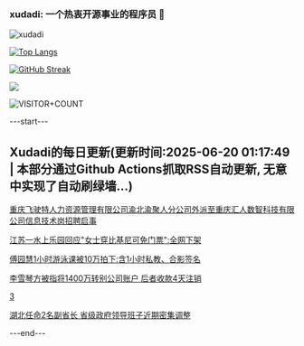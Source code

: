 ### xudadi: 一个热衷开源事业的程序员 👋

![xudadi](https://github-readme-stats-git-masterorgs-github-readme-stats-team.vercel.app/api?username=xudadi)

[![Top Langs](https://github-readme-stats.vercel.app/api/top-langs/?username=xudadi)](https://github.com/anuraghazra/github-readme-stats)

[![GitHub Streak](https://streak-stats.demolab.com?user=xudadi&locale=zh_Hans)](https://git.io/streak-stats)

![](https://raw.githubusercontent.com/xudadi/xudadi/main/assets/github-contribution-grid-snake.svg)

![VISITOR+COUNT](https://komarev.com/ghpvc/?username=xudadi&label=VISITOR+COUNT)


---start---

## Xudadi的每日更新(更新时间:2025-06-20 01:17:49 | 本部分通过Github Actions抓取RSS自动更新, 无意中实现了自动刷绿墙...)

[重庆飞驶特人力资源管理有限公司渝北渝聚人分公司外派至重庆汇人数智科技有限公司信息技术岗招聘启事](https://www.gongkaoleida.com/article/2462227)

[江苏一水上乐园回应"女士穿比基尼可免门票":全网下架](https://m.163.com/news/article/K2EFM5P40550B6IS.html)

[傅园慧1小时游泳课被10万拍下:含1小时私教、合影签名](https://m.163.com/news/article/K2EEIL9V0550B6IS.html)

[李雪琴方被指将1400万转别公司账户 后者收款4天注销](https://m.163.com/news/article/K2E9FA9N0514BE2Q.html)

[3](https://m.163.com/touch/news/sub/domestic)

[湖北任命2名副省长 省级政府领导班子近期密集调整](https://m.163.com/news/article/K2E96FHU055040N3.html)

---end---
